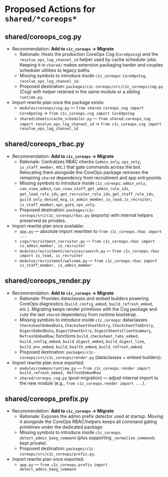 # Proposed Actions for `shared/*coreops*`

## shared/coreops_cog.py
- Recommendation: **Add to `c1c_coreops` → Migrate**
  - Rationale: Hosts the production CoreOps Cog (`CoreOpsCog`) and the `resolve_ops_log_channel_id` helper used by cache scheduler jobs. Keeping it in `shared/` makes extension packaging harder and couples scheduler utilities to legacy paths.
  - Missing symbols to introduce inside `c1c_coreops`: `CoreOpsCog`, `resolve_ops_log_channel_id`.
  - Proposed destination: `packages/c1c-coreops/src/c1c_coreops/cog.py` (Cog) with helper retained in the same module or a sibling `runtime.py`.
- Import rewrite plan once the package exists:
  - `modules/coreops/cog.py` — `from shared.coreops_cog import CoreOpsCog` → `from c1c_coreops.cog import CoreOpsCog`
  - `shared/sheets/cache_scheduler.py` — `from shared.coreops_cog import resolve_ops_log_channel_id` → `from c1c_coreops.cog import resolve_ops_log_channel_id`

## shared/coreops_rbac.py
- Recommendation: **Add to `c1c_coreops` → Migrate**
  - Rationale: Centralizes RBAC checks (`admin_only`, `ops_only`, `is_staff_member`, etc.) that gate commands across the bot. Relocating them alongside the CoreOps package removes the remaining `shared` dependency from recruitment and app entrypoints.
  - Missing symbols to introduce inside `c1c_coreops`: `admin_only`, `can_view_admin`, `can_view_staff`, `get_admin_role_ids`, `get_lead_role_ids`, `get_recruiter_role_ids`, `get_staff_role_ids`, `guild_only_denied_msg`, `is_admin_member`, `is_lead`, `is_recruiter`, `is_staff_member`, `ops_gate`, `ops_only`.
  - Proposed destination: `packages/c1c-coreops/src/c1c_coreops/rbac.py` (exports) with internal helpers preserved as privates.
- Import rewrite plan once available:
  - `app.py` — absolute import rewritten to `from c1c_coreops.rbac import ...`
  - `cogs/recruitment_recruiter.py` — `from c1c_coreops.rbac import is_admin_member, is_recruiter`
  - `modules/recruitment/services/search.py` — `from c1c_coreops.rbac import is_lead, is_recruiter`
  - `modules/recruitment/welcome.py` — `from c1c_coreops.rbac import is_staff_member, is_admin_member`

## shared/coreops_render.py
- Recommendation: **Add to `c1c_coreops` → Migrate**
  - Rationale: Provides dataclasses and embed builders powering CoreOps diagnostics (`build_config_embed`, `build_refresh_embed`, etc.). Migrating keeps render primitives with the Cog package and cuts the last `shared` dependency from runtime bootstrap.
  - Missing symbols to introduce inside `c1c_coreops`: dataclasses `ChecksheetEmbedData`, `ChecksheetSheetEntry`, `ChecksheetTabEntry`, `DigestEmbedData`, `DigestSheetEntry`, `DigestSheetsClientSummary`, `RefreshEmbedRow`; functions `build_checksheet_tabs_embed`, `build_config_embed`, `build_digest_embed`, `build_digest_line`, `build_env_embed`, `build_health_embed`, `build_refresh_embed`.
  - Proposed destination: `packages/c1c-coreops/src/c1c_coreops/render.py` (dataclasses + embed builders).
- Import rewrite plan once exported:
  - `modules/common/runtime.py` — `from c1c_coreops.render import build_refresh_embed, RefreshEmbedRow`
  - `shared/coreops_cog.py` (post-migration) — adjust internal import to the new module (e.g., `from c1c_coreops.render import ...`).

## shared/coreops_prefix.py
- Recommendation: **Add to `c1c_coreops` → Migrate**
  - Rationale: Exposes the admin prefix detector used at startup. Moving it alongside the CoreOps RBAC/helpers keeps all command gating primitives under the dedicated package.
  - Missing symbols to introduce inside `c1c_coreops`: `detect_admin_bang_command` (plus supporting `_normalize_commands` kept private).
  - Proposed destination: `packages/c1c-coreops/src/c1c_coreops/prefix.py`.
- Import rewrite plan once exported:
  - `app.py` — `from c1c_coreops.prefix import detect_admin_bang_command`
